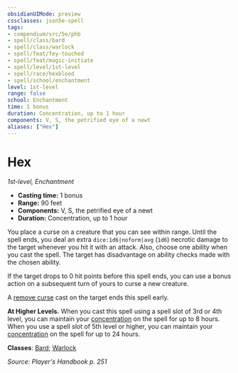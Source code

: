 ```yaml
---
obsidianUIMode: preview
cssclasses: json5e-spell
tags:
- compendium/src/5e/phb
- spell/class/bard
- spell/class/warlock
- spell/feat/fey-touched
- spell/feat/magic-initiate
- spell/level/1st-level
- spell/race/hexblood
- spell/school/enchantment
level: 1st-level
range: false
school: Enchantment
time: 1 bonus
duration: Concentration, up to 1 hour
components: V, S, the petrified eye of a newt
aliases: ["Hex"]
---
```

# Hex
*1st-level, Enchantment*  

- **Casting time:** 1 bonus
- **Range:** 90 feet
- **Components:** V, S, the petrified eye of a newt
- **Duration:** Concentration, up to 1 hour

You place a curse on a creature that you can see within range. Until the spell ends, you deal an extra `dice:1d6|noform|avg` (`1d6`) necrotic damage to the target whenever you hit it with an attack. Also, choose one ability when you cast the spell. The target has disadvantage on ability checks made with the chosen ability.

If the target drops to 0 hit points before this spell ends, you can use a bonus action on a subsequent turn of yours to curse a new creature.

A [remove curse](compendium/spells/remove-curse.md) cast on the target ends this spell early.

**At Higher Levels.** When you cast this spell using a spell slot of 3rd or 4th level, you can maintain your [concentration](/compendium/rules/conditions.md#Concentration) on the spell for up to 8 hours. When you use a spell slot of 5th level or higher, you can maintain your [concentration](/compendium/rules/conditions.md#Concentration) on the spell for up to 24 hours.

**Classes**: [Bard](list-spells-classes-bard); [Warlock](list-spells-classes-warlock)

*Source: Player's Handbook p. 251*